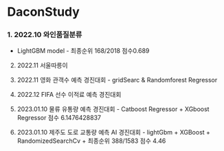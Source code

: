 # DaconStudy

### 1. 2022.10 와인품질분류 
- LightGBM model - 최종순위 168/2018 점수0.689

2. 2022.11 서울따릉이

3. 2022.11 영화 관객수 예측 경진대회 - gridSearc & Randomforest Regressor

4. 2022.12 FIFA 선수 이적료 예측 경진대회

5. 2023.01.10 물류 유통량 예측 경진대회 - Catboost Regressor + XGboost Regressor 점수 6.1476428837

6. 2023.01.10 제주도 도로 교통량 예측 AI 경진대회 - lightGbm + XGBoost + RandomizedSearchCv +  최종순위 388/1583 점수 4.46


